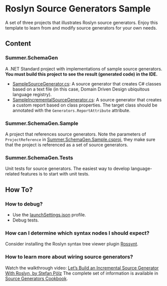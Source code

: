 # Roslyn Source Generators Sample

A set of three projects that illustrates Roslyn source generators. Enjoy this template to learn from and modify source generators for your own needs.

## Content
### Summer.SchemaGen
A .NET Standard project with implementations of sample source generators.
**You must build this project to see the result (generated code) in the IDE.**

- [SampleSourceGenerator.cs](SampleSourceGenerator.cs): A source generator that creates C# classes based on a text file (in this case, Domain Driven Design ubiquitous language registry).
- [SampleIncrementalSourceGenerator.cs](SampleIncrementalSourceGenerator.cs): A source generator that creates a custom report based on class properties. The target class should be annotated with the `Generators.ReportAttribute` attribute.

### Summer.SchemaGen.Sample
A project that references source generators. Note the parameters of `ProjectReference` in [Summer.SchemaGen.Sample.csproj](../Summer.SchemaGen.Sample/Summer.SchemaGen.Sample.csproj), they make sure that the project is referenced as a set of source generators. 

### Summer.SchemaGen.Tests
Unit tests for source generators. The easiest way to develop language-related features is to start with unit tests.

## How To?
### How to debug?
- Use the [launchSettings.json](Properties/launchSettings.json) profile.
- Debug tests.

### How can I determine which syntax nodes I should expect?
Consider installing the Roslyn syntax tree viewer plugin [Rossynt](https://plugins.jetbrains.com/plugin/16902-rossynt/).

### How to learn more about wiring source generators?
Watch the walkthrough video: [Let’s Build an Incremental Source Generator With Roslyn, by Stefan Pölz](https://youtu.be/azJm_Y2nbAI)
The complete set of information is available in [Source Generators Cookbook](https://github.com/dotnet/roslyn/blob/main/docs/features/source-generators.cookbook.md).